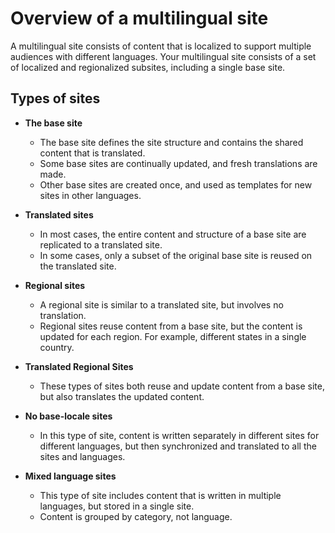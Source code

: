# Overview of a multilingual site

A multilingual site consists of content that is localized to support multiple audiences with different languages. Your multilingual site consists of a set of localized and regionalized subsites, including a single base site.

## Types of sites

-   **The base site**

    -   The base site defines the site structure and contains the shared content that is translated.
    -   Some base sites are continually updated, and fresh translations are made.
    -   Other base sites are created once, and used as templates for new sites in other languages.

-   **Translated sites**

    -   In most cases, the entire content and structure of a base site are replicated to a translated site.
    -   In some cases, only a subset of the original base site is reused on the translated site.

-   **Regional sites**

    -   A regional site is similar to a translated site, but involves no translation.
    -   Regional sites reuse content from a base site, but the content is updated for each region. For example, different states in a single country.

-   **Translated Regional Sites**

    -   These types of sites both reuse and update content from a base site, but also translates the updated content.

-   **No base-locale sites**

    -   In this type of site, content is written separately in different sites for different languages, but then synchronized and translated to all the sites and languages.
    
-   **Mixed language sites**

    -   This type of site includes content that is written in multiple languages, but stored in a single site.
    -   Content is grouped by category, not language.


